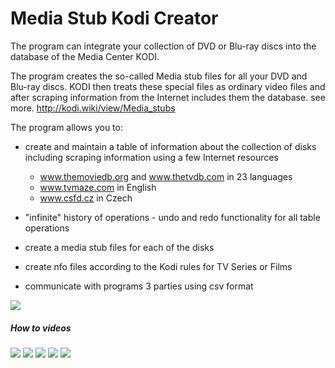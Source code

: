 # Media Stub Kodi Creator

The program can integrate your collection of DVD or Blu-ray discs into the database of the Media Center KODI.

The program creates the so-called Media stub files for all your DVD and Blu-ray discs. KODI then treats these special files as ordinary video files and after scraping information from the Internet includes them the database.  see more. http://kodi.wiki/view/Media_stubs

 

The program allows you to:

 - create and maintain a table of information about the collection of disks
    including scraping information using a few Internet resources
    - www.themoviedb.org and www.thetvdb.com in 23 languages
    - www.tvmaze.com in English
    - www.csfd.cz in Czech

 - "infinite" history of operations - undo and redo functionality for all table operations

 - create a media stub files for each of the disks
 - create nfo files according to the Kodi rules for TV Series or Films

 - communicate with programs 3 parties using csv format


 ![](http://i.imgur.com/OAw4y2j.png)

##### How to videos
<span>

[![](https://img.youtube.com/vi/gVMAXWbmoxo/1.jpg)](https://youtu.be/gVMAXWbmoxo "How to add TV Series")
[![](https://img.youtube.com/vi/BQm922h87aI/1.jpg)](https://youtu.be/BQm922h87aI "How to import TV Serie data from csv")
[![](https://img.youtube.com/vi/nKoxmrb_tk4/1.jpg)](https://youtu.be/nKoxmrb_tk4 "How to use number format adjustment tool")
[![](https://img.youtube.com/vi/Y3WII0TuPHg/1.jpg)](https://youtu.be/Y3WII0TuPHg "How to adjust imported  tv-series")
[![](https://img.youtube.com/vi/XeaSmTt0nus/1.jpg)](https://youtu.be/XeaSmTt0nus "How to create nfo files for tv series")

</span>
